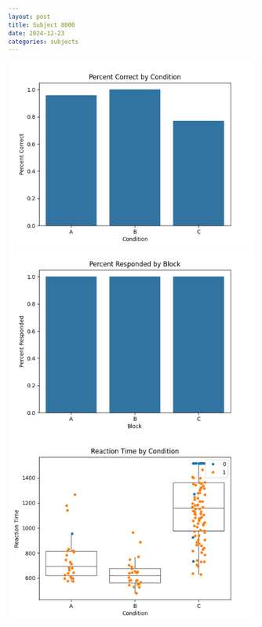 ```yaml
---
layout: post
title: Subject 8000
date: 2024-12-23
categories: subjects
---
```


![](data/8000/run-27/8000_ATS_percent_correct.png)
![](data/8000/run-27/8000_ATS_percent_responded.png)
![](data/8000/run-27/8000_ATS_rt.png)

